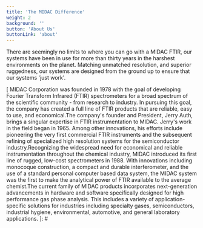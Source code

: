 ```yaml
---
title: 'The MIDAC Difference'
weight: 2
background: ''
button: 'About Us'
buttonLink: 'about'
---
```

There are seemingly no limits to where you can go with a MIDAC FTIR, our systems have been in use for more than thirty years in the harshest environments on the planet. Matching unmatched  resolution, and superior ruggedness, our systems are designed from the ground up to ensure that our systems 'just work'. 


[MIDAC Corporation was founded in 1978 with the goal of developing Fourier Transform Infrared (FTIR) spectrometers for a broad spectrum of the scientific community - from research to industry. In pursuing this goal, the company has created a full line of FTIR products that are reliable, easy to use, and economical. The company's founder, Jerry Auth, brought a singular expertise in FTIR instrumentation to MIDAC. Jerry's work in the field began in 1965. Among other innovations, he pioneered the very first commercial FTIR instruments and refined them into specialized high resolution systems for the semiconductor industry. Our instruments and software have gained a worldwide reputation for ruggedness, reliability and ease of use. They have proven their ability to perform the most demanding measurements under the harshest conditions with an unmatched service life. ]: #


[ MIDAC Corporation was founded in 1978 with the goal of developing Fourier Transform Infrared (FTIR) spectrometers for a broad spectrum of the scientific community - from research to industry. In pursuing this goal, the company has created a full line of FTIR products that are reliable, easy to use, and economical.The company's founder and President, Jerry Auth, brings a singular expertise in FTIR instrumentation to MIDAC. Jerry's work in the field began in 1965.  Among other innovations, his efforts include pioneering the very first commercial FTIR instruments and the subsequent refining of specialized high resolution systems for the semiconductor industry.Recognizing the widespread need for economical and reliable instrumentation throughout the chemical industry, MIDAC introduced its first line of rugged, low-cost spectrometers in 1988. With innovations including monocoque construction, a compact and durable interferometer, and the use of a standard personal computer based data system, the MIDAC system was the first to make the analytical power of FTIR available to the average chemist.The current family of MIDAC products incorporates next-generation advancements in hardware and software specifically designed for high performance gas phase analysis.  This includes a variety of application-specific solutions for industries including specialty gases, semiconductors, industrial hygiene, environmental, automotive, and general laboratory applications. ]: #
